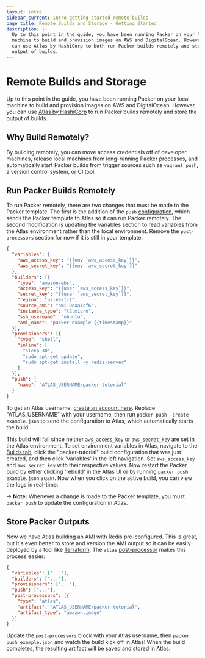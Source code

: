 ```yaml
---
layout: intro
sidebar_current: intro-getting-started-remote-builds
page_title: Remote Builds and Storage - Getting Started
description: |-
  Up to this point in the guide, you have been running Packer on your local
  machine to build and provision images on AWS and DigitalOcean. However, you
  can use Atlas by HashiCorp to both run Packer builds remotely and store the
  output of builds.
---
```


# Remote Builds and Storage

Up to this point in the guide, you have been running Packer on your local
machine to build and provision images on AWS and DigitalOcean. However, you can
use [Atlas by HashiCorp](https://atlas.hashicorp.com) to run Packer builds
remotely and store the output of builds.

## Why Build Remotely?

By building remotely, you can move access credentials off of developer machines,
release local machines from long-running Packer processes, and automatically
start Packer builds from trigger sources such as `vagrant push`, a version
control system, or CI tool.

## Run Packer Builds Remotely

To run Packer remotely, there are two changes that must be made to the Packer
template. The first is the addition of the `push`
[configuration](https://www.packer.io/docs/templates/push.html), which sends the
Packer template to Atlas so it can run Packer remotely. The second modification
is updating the variables section to read variables from the Atlas environment
rather than the local environment. Remove the `post-processors` section for now
if it is still in your template.

```json
{
  "variables": {
    "aws_access_key": "{{env `aws_access_key`}}",
    "aws_secret_key": "{{env `aws_secret_key`}}"
  },
  "builders": [{
    "type": "amazon-ebs",
    "access_key": "{{user `aws_access_key`}}",
    "secret_key": "{{user `aws_secret_key`}}",
    "region": "us-east-1",
    "source_ami": "ami-9eaa1cf6",
    "instance_type": "t2.micro",
    "ssh_username": "ubuntu",
    "ami_name": "packer-example {{timestamp}}"
  }],
  "provisioners": [{
    "type": "shell",
    "inline": [
      "sleep 30",
      "sudo apt-get update",
      "sudo apt-get install -y redis-server"
    ]
  }],
  "push": {
    "name": "ATLAS_USERNAME/packer-tutorial"
  }
}
```

To get an Atlas username, [create an account
here](https://atlas.hashicorp.com/account/new?utm_source=oss&utm_medium=getting-started&utm_campaign=packer).
Replace "ATLAS\_USERNAME" with your username, then run
`packer push -create example.json` to send the configuration to Atlas, which
automatically starts the build.

This build will fail since neither `aws_access_key` or `aws_secret_key` are set
in the Atlas environment. To set environment variables in Atlas, navigate to
the [Builds tab](https://atlas.hashicorp.com/builds), click the
"packer-tutorial" build configuration that was just created, and then click
'variables' in the left navigation. Set `aws_access_key` and `aws_secret_key`
with their respective values. Now restart the Packer build by either clicking
'rebuild' in the Atlas UI or by running `packer push example.json` again. Now
when you click on the active build, you can view the logs in real-time.

-> **Note:** Whenever a change is made to the Packer template, you must
`packer push` to update the configuration in Atlas.

## Store Packer Outputs

Now we have Atlas building an AMI with Redis pre-configured. This is great, but
it's even better to store and version the AMI output so it can be easily
deployed by a tool like [Terraform](https://www.terraform.io). The `atlas`
[post-processor](/docs/post-processors/atlas.html) makes this process easier:

```json
{
  "variables": ["..."],
  "builders": ["..."],
  "provisioners": ["..."],
  "push": ["..."],
  "post-processors": [{
    "type": "atlas",
    "artifact": "ATLAS_USERNAME/packer-tutorial",
    "artifact_type": "amazon.image"
  }]
}
```

Update the `post-processors` block with your Atlas username, then
`packer push example.json` and watch the build kick off in Atlas! When the build
completes, the resulting artifact will be saved and stored in Atlas.
